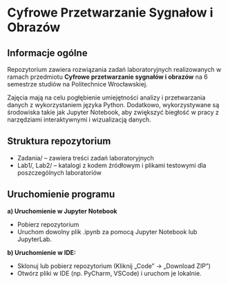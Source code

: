 # Cyfrowe Przetwarzanie Sygnałow i Obrazów

## Informacje ogólne

Repozytorium zawiera rozwiązania zadań laboratoryjnych realizowanych w ramach przedmiotu **Cyfrowe przetwarzanie sygnałów i obrazów** na 6 semestrze studiów na Politechnice Wrocławskiej.

Zajęcia mają na celu pogłębienie umiejętności analizy i przetwarzania danych z wykorzystaniem języka Python. Dodatkowo, wykorzystywane są środowiska takie jak Jupyter Notebook, aby zwiększyć biegłość w pracy z narzędziami interaktywnymi i wizualizacją danych.

## Struktura repozytorium

- Zadania/ – zawiera treści zadań laboratoryjnych
- Lab1/, Lab2/ – katalogi z kodem źródłowym i plikami testowymi dla poszczególnych laboratoriów

## Uruchomienie programu

**a) Uruchomienie w Jupyter Notebook**

- Pobierz repozytorium
- Uruchom dowolny plik .ipynb za pomocą Jupyter Notebook lub JupyterLab.

**b) Uruchomienie w IDE:**

  - Sklonuj lub pobierz repozytorium (Kliknij „Code” → „Download ZIP”)
  - Otwórz pliki w IDE (np. PyCharm, VSCode) i uruchom je lokalnie.
